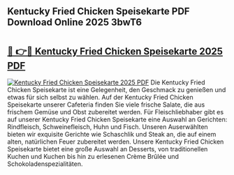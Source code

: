 ## Kentucky Fried Chicken Speisekarte PDF Download Online 2025 3bwT6

# <h2><a href="http://gcd83m.nevu.top/?p=Kentucky+Fried+Chicken+Speisekarte">🔗 👉🔴 Kentucky Fried Chicken Speisekarte 2025 PDF</a></h2>

[![Kentucky Fried Chicken Speisekarte 2025 PDF](https://i.imgur.com/dBaPXMq.png)](http://gcd83m.nevu.top/?p=Kentucky+Fried+Chicken+Speisekarte)
Die Kentucky Fried Chicken Speisekarte ist eine Gelegenheit, den Geschmack zu genießen und etwas für sich selbst zu wählen. Auf der Kentucky Fried Chicken Speisekarte unserer Cafeteria finden Sie viele frische Salate, die aus frischem Gemüse und Obst zubereitet werden. Für Fleischliebhaber gibt es auf unserer Kentucky Fried Chicken Speisekarte eine Auswahl an Gerichten: Rindfleisch, Schweinefleisch, Huhn und Fisch. Unseren Auserwählten bieten wir exquisite Gerichte wie Schaschlik und Steak an, die auf einem alten, natürlichen Feuer zubereitet werden. Unsere Kentucky Fried Chicken Speisekarte bietet eine große Auswahl an Desserts, von traditionellen Kuchen und Kuchen bis hin zu erlesenen Crème Brûlée und Schokoladenspezialitäten.
